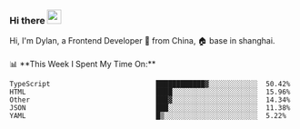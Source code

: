 ### Hi there <img src="https://media.giphy.com/media/hvRJCLFzcasrR4ia7z/giphy.gif" width="25px">

<!-- ![visitors](https://visitor-badge.glitch.me/badge?page_id=dislfyer.dislfyer) --!>

Hi, I'm Dylan, a Frontend Developer 🚀 from China, 🏠 base in shanghai.
<br/>
<br/>

📊 **This Week I Spent My Time On:**


<!--START_SECTION:waka-->

```text
TypeScript                          ████████████▓░░░░░░░░░░░░  50.42%
HTML                                ████░░░░░░░░░░░░░░░░░░░░░  15.96%
Other                               ███▓░░░░░░░░░░░░░░░░░░░░░  14.34%
JSON                                ███░░░░░░░░░░░░░░░░░░░░░░  11.38%
YAML                                █▒░░░░░░░░░░░░░░░░░░░░░░░  5.22%
```

<!--END_SECTION:waka-->

<!--
**About Me:**
 -->
